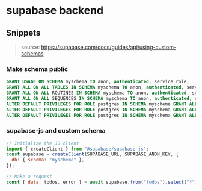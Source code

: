 # supabase backend

## Snippets

> source: https://supabase.com/docs/guides/api/using-custom-schemas

### Make schema public

```sql
GRANT USAGE ON SCHEMA myschema TO anon, authenticated, service_role;
GRANT ALL ON ALL TABLES IN SCHEMA myschema TO anon, authenticated, service_role;
GRANT ALL ON ALL ROUTINES IN SCHEMA myschema TO anon, authenticated, service_role;
GRANT ALL ON ALL SEQUENCES IN SCHEMA myschema TO anon, authenticated, service_role;
ALTER DEFAULT PRIVILEGES FOR ROLE postgres IN SCHEMA myschema GRANT ALL ON TABLES TO anon, authenticated, service_role;
ALTER DEFAULT PRIVILEGES FOR ROLE postgres IN SCHEMA myschema GRANT ALL ON ROUTINES TO anon, authenticated, service_role;
ALTER DEFAULT PRIVILEGES FOR ROLE postgres IN SCHEMA myschema GRANT ALL ON SEQUENCES TO anon, authenticated, service_role;
```

### supabase-js and custom schema

```javascript
// Initialize the JS client
import { createClient } from "@supabase/supabase-js";
const supabase = createClient(SUPABASE_URL, SUPABASE_ANON_KEY, {
  db: { schema: "myschema" },
});

// Make a request
const { data: todos, error } = await supabase.from("todos").select("*");
```
